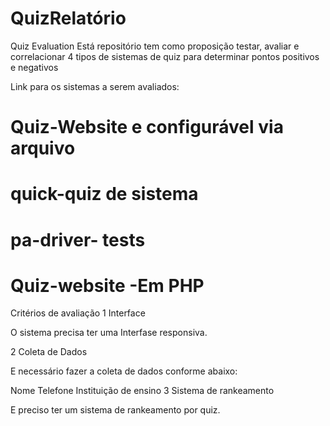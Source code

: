 # QuizRelatório
Quiz Evaluation
Está repositório tem como proposição testar, avaliar e correlacionar 4 tipos de sistemas de quiz para determinar pontos positivos e negativos

Link para os sistemas a serem avaliados:
# Quiz-Website  e configurável via arquivo
# quick-quiz  de sistema
# pa-driver-  tests
# Quiz-website  -Em PHP
Critérios de avaliação
1 Interface

O sistema precisa ter uma Interfase responsiva.

2 Coleta de Dados

E necessário fazer a coleta de dados conforme abaixo:

Nome
Telefone
Instituição de ensino
3 Sistema de rankeamento

E preciso ter um sistema de rankeamento por quiz.
